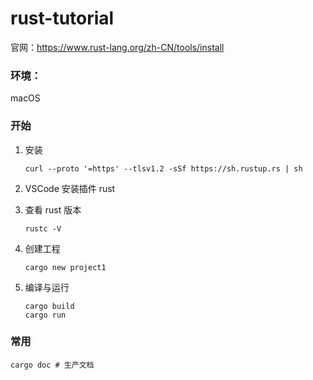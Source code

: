 # rust-tutorial

官网：https://www.rust-lang.org/zh-CN/tools/install


### 环境：

macOS


### 开始
1. 安装

    ```shell
    curl --proto '=https' --tlsv1.2 -sSf https://sh.rustup.rs | sh
    ```

2. VSCode 安装插件 rust
3. 查看 rust 版本

    ```shell
    rustc -V
    ```

4. 创建工程

    ```shell
    cargo new project1
    ```
5. 编译与运行

    ```shell
    cargo build
    cargo run
    ```


### 常用

```shell
cargo doc # 生产文档 
```



